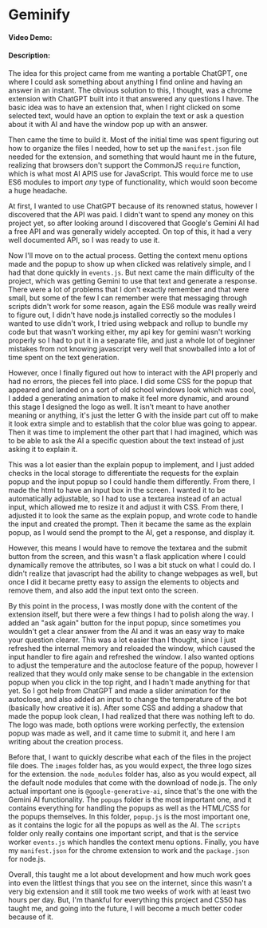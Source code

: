# **Geminify**
#### Video Demo:  <URL HERE>
#### Description:
The idea for this project came from me wanting a portable ChatGPT, one where I could ask something about anything I find online and having an answer in an instant. The obvious solution to this, I thought, was a chrome extension with ChatGPT built into it that answered any questions I have. The basic idea was to have an extension that, when I right clicked on some selected text, would have an option to explain the text or ask a question about it with AI and have the window pop up with an answer. 

Then came the time to build it. Most of the initial time was spent figuring out how to organize the files I needed, how to set up the `manifest.json` file needed for the extension, and something that would haunt me in the future, realizing that browsers don't support the CommonJS `require` function, which is what most AI APIS use for JavaScript. This would force me to use ES6 modules to import *any* type of functionality, which would soon become a huge headache.

At first, I wanted to use ChatGPT because of its renowned status, however I discovered that the API was paid. I didn't want to spend any money on this project yet, so after looking around I discovered that Google's Gemini AI had a free API and was generally widely accepted. On top of this, it had a very well documented API, so I was ready to use it. 

Now I'll move on to the actual process. Getting the context menu options made and the popup to show up when clicked was relatively simple, and I had that done quickly in `events.js`. But next came the main difficulty of the project, which was getting Gemini to use that text and generate a response. There were a lot of problems that I don't exactly remember and that were small, but some of the few I can remember were that messaging through scripts didn't work for some reason, again the ES6 module was really weird to figure out, I didn't have node.js installed correctly so the modules I wanted to use didn't work, I tried using webpack and rollup to bundle my code but that wasn't working either, my api key for gemini wasn't working properly so I had to put it in a separate file, and just a whole lot of beginner mistakes from not knowing javascript very well that snowballed into a lot of time spent on the text generation.

However, once I finally figured out how to interact with the API properly and had no errors, the pieces fell into place. I did some CSS for the popup that appeared and landed on a sort of old school windows look which was cool, I added a generating animation to make it feel more dynamic, and around this stage I designed the logo as well. It isn't meant to have another meaning or anything, it's just the letter G with the inside part cut off to make it look extra simple and to establish that the color blue was going to appear. Then it was time to implement the other part that I had imagined, which was to be able to ask the AI a specific question about the text instead of just asking it to explain it.

This was a lot easier than the explain popup to implement, and I just added checks in the local storage to differentiate the requests for the explain popup and the input popup so I could handle them differently. From there, I made the html to have an input box in the screen. I wanted it to be automatically adjustable, so I had to use a textarea instead of an actual input, which allowed me to resize it and adjust it with CSS. From there, I adjusted it to look the same as the explain popup, and wrote code to handle the input and created the prompt. Then it became the same as the explain popup, as I would send the prompt to the AI, get a response, and display it.

However, this means I would have to remove the textarea and the submit button from the screen, and this wasn't a flask application where I could dynamically remove the attributes, so I was a bit stuck on what I could do. I didn't realize that javascript had the ability to change webpages as well, but once I did it became pretty easy to assign the elements to objects and remove them, and also add the input text onto the screen.

By this point in the process, I was mostly done with the content of the extension itself, but there were a few things I had to polish along the way. I added an "ask again" button for the input popup, since sometimes you wouldn't get a clear answer from the AI and it was an easy way to make your question clearer. This was a lot easier than I thought, since I just refreshed the internal memory and reloaded the window, which caused the input handler to fire again and refreshed the window. I also wanted options to adjust the temperature and the autoclose feature of the popup, however I realized that they would only make sense to be changable in the extension popup when you click in the top right, and I hadn't made anything for that yet. So I got help from ChatGPT and made a slider animation for the autoclose, and also added an input to change the temperature of the bot (basically how creative it is). After some CSS and adding a shadow that made the popup look clean, I had realized that there was nothing left to do. The logo was made, both options were working perfectly, the extension popup was made as well, and it came time to submit it, and here I am writing about the creation process.

Before that, I want to quickly describe what each of the files in the project file does. The `images` folder has, as you would expect, the three logo sizes for the extension. the `node_modules` folder has, also as you would expect, all the default node modules that come with the download of node.js. The only actual important one is `@google-generative-ai`, since that's the one with the Gemini AI functionality. The `popups` folder is the most important one, and it contains everything for handling the popups as well as the HTML/CSS for the popups themselves. In this folder, `popup.js` is the most important one, as it contains the logic for all the popups as well as the AI. The `scripts` folder only really contains one important script, and that is the service worker `events.js` which handles the context menu options. Finally, you have my `manifest.json` for the chrome extension to work and the `package.json` for node.js. 

Overall, this taught me a lot about development and how much work goes into even the littlest things that you see on the internet, since this wasn't a very big extension and it still took me two weeks of work with at least two hours per day. But, I'm thankful for everything this project and CS50 has taught me, and going into the future, I will become a much better coder because of it. 